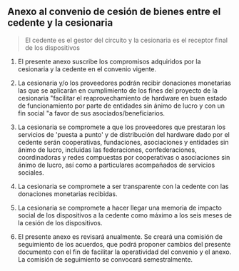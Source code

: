 ## Anexo al convenio de cesión de bienes entre el cedente y la cesionaria

> El cedente es el gestor del circuito y la cesionaria es el receptor final de los dispositivos

1. El presente anexo suscribe los compromisos adquiridos por la cesionaria y la cedente en el convenio vigente.

2. La cesionaria y/o los proveedores podrán recibir donaciones monetarias las que se aplicarán en cumplimiento de los fines del proyecto de la cesionaria "facilitar el reaprovechamiento de hardware en buen estado de funcionamiento por parte de entidades sin ánimo de lucro y con un fin social "a favor de sus asociados/beneficiarios.

3. La cesionaria se compromete a que los proveedores que prestaran los servicios de 'puesta a punto' y de distribución del hardware dado por el cedente serán cooperativas, fundaciones, asociaciones y entidades sin ánimo de lucro, incluidas las federaciones, confederaciones, coordinadoras y redes compuestas por cooperativas o asociaciones sin ánimo de lucro, así como a particulares acompañados de servicios sociales.

4. La cesionaria se compromete a ser transparente con la cedente con las donaciones monetarias recibidas.

5. La cesionaria se compromete a hacer llegar una memoria de impacto social de los dispositivos a la cedente como máximo a los seis meses de la cesión de los dispositivos.

6. El presente anexo es revisará anualmente. Se creará una comisión de seguimiento de los acuerdos, que podrá proponer cambios del presente documento con el fin de facilitar la operatividad del convenio y el anexo. La comisión de seguimiento se convocará semestralmente.